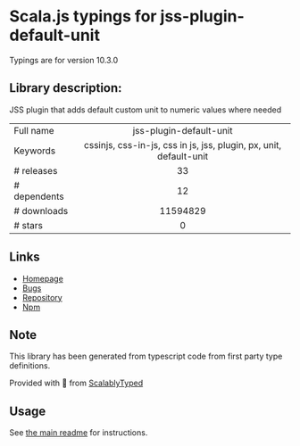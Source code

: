 
# Scala.js typings for jss-plugin-default-unit

Typings are for version 10.3.0

## Library description:
JSS plugin that adds default custom unit to numeric values where needed

|                    |                 |
| ------------------ | :-------------: |
| Full name          | jss-plugin-default-unit |
| Keywords           | cssinjs, css-in-js, css in js, jss, plugin, px, unit, default-unit |
| # releases         | 33 |
| # dependents       | 12 |
| # downloads        | 11594829 |
| # stars            | 0 |

## Links
- [Homepage](https://github.com/cssinjs/jss#readme)
- [Bugs](https://github.com/cssinjs/jss/issues/new?title=[jss-plugin-default-unit])
- [Repository](https://github.com/cssinjs/jss)
- [Npm](https://www.npmjs.com/package/jss-plugin-default-unit)
    


## Note
This library has been generated from typescript code from first party type definitions.

Provided with :purple_heart: from [ScalablyTyped](https://github.com/oyvindberg/ScalablyTyped)

## Usage
See [the main readme](../../readme.md) for instructions.


